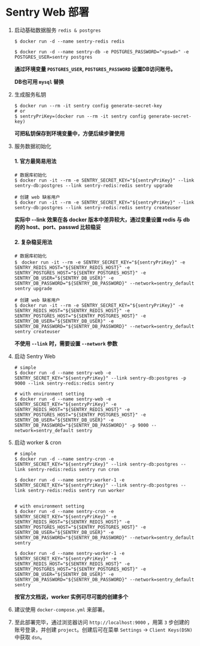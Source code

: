 # Sentry Web 部署

1. 启动基础数据服务 `redis & postgres`

    ```shell
    $ docker run -d --name sentry-redis redis 

    $ docker run -d --name sentry-db -e POSTGRES_PASSWORD="<pswd>" -e POSTGRES_USER=sentry postgres

    ```

    **通过环境变量 `POSTGRES_USER`, `POSTGRES_PASSWORD` 设置DB访问账号。**

    **DB也可用 `mysql` 替换**


2. 生成服务私钥
    
    ```shell
    $ docker run --rm -it sentry config generate-secret-key
    # or
    $ sentryPriKey=(docker run --rm -it sentry config generate-secret-key)

    ```

    **可把私钥保存到环境变量中，方便后续步骤使用**

3. 服务数据初始化

    #### 1. 官方最简易用法

    ```shell
    # 数据库初始化
    $ docker run -it --rm -e SENTRY_SECRET_KEY="${sentryPriKey}" --link sentry-db:postgres --link sentry-redis:redis sentry upgrade

    # 创建 web 缺省用户
    $ docker run -it --rm -e SENTRY_SECRET_KEY="${sentryPriKey}" --link sentry-db:postgres --link sentry-redis:redis sentry createuser
    ```
    
    **实际中 --link 效果在各 docker 版本中差异较大，通过变量设置 redis 与 db 的的 host、port、passwd 比较稳妥**

    #### 2. 复杂稳妥用法

    ```shell
    # 数据库初始化
    $　docker run -it --rm -e SENTRY_SECRET_KEY="${sentryPriKey}" -e SENTRY_REDIS_HOST="${SENTRY_REDIS_HOST}" -e SENTRY_POSTGRES_HOST="${SENTRY_POSTGRES_HOST}" -e SENTRY_DB_USER="${SENTRY_DB_USER}" -e SENTRY_DB_PASSWORD="${SENTRY_DB_PASSWORD}" --network=sentry_default sentry upgrade

    # 创建 web 缺省用户
    $ docker run -it --rm -e SENTRY_SECRET_KEY="${sentryPriKey}" -e SENTRY_REDIS_HOST="${SENTRY_REDIS_HOST}" -e SENTRY_POSTGRES_HOST="${SENTRY_POSTGRES_HOST}" -e SENTRY_DB_USER="${SENTRY_DB_USER}" -e SENTRY_DB_PASSWORD="${SENTRY_DB_PASSWORD}" --network=sentry_default sentry createuser

    ```

    **不使用 `--link` 时，需要设置 `--network` 参数**


4. 启动 Sentry Web

    ```shell
    # simple
    $ docker run -d --name sentry-web -e SENTRY_SECRET_KEY="${sentryPriKey}" --link sentry-db:postgres -p 9000 --link sentry-redis:redis sentry

    # with environment setting
    $ docker run -d --name sentry-web -e SENTRY_SECRET_KEY="${sentryPriKey}" -e SENTRY_REDIS_HOST="${SENTRY_REDIS_HOST}" -e SENTRY_POSTGRES_HOST="${SENTRY_POSTGRES_HOST}" -e SENTRY_DB_USER="${SENTRY_DB_USER}" -e SENTRY_DB_PASSWORD="${SENTRY_DB_PASSWORD}" -p 9000 --network=sentry_default sentry 

    ```


5. 启动 worker & cron

    ```shell
    # simple
    $ docker run -d --name sentry-cron -e SENTRY_SECRET_KEY="${sentryPriKey}" --link sentry-db:postgres --link sentry-redis:redis sentry run cron

    $ docker run -d --name sentry-worker-1 -e SENTRY_SECRET_KEY="${sentryPriKey}" --link sentry-db:postgres --link sentry-redis:redis sentry run worker
    

    # with environment setting
    $ docker run -d --name sentry-cron -e SENTRY_SECRET_KEY="${sentryPriKey}" -e SENTRY_REDIS_HOST="${SENTRY_REDIS_HOST}" -e SENTRY_POSTGRES_HOST="${SENTRY_POSTGRES_HOST}" -e SENTRY_DB_USER="${SENTRY_DB_USER}" -e SENTRY_DB_PASSWORD="${SENTRY_DB_PASSWORD}" --network=sentry_default sentry 

    $ docker run -d --name sentry-worker-1 -e SENTRY_SECRET_KEY="${sentryPriKey}" -e SENTRY_REDIS_HOST="${SENTRY_REDIS_HOST}" -e SENTRY_POSTGRES_HOST="${SENTRY_POSTGRES_HOST}" -e SENTRY_DB_USER="${SENTRY_DB_USER}" -e SENTRY_DB_PASSWORD="${SENTRY_DB_PASSWORD}" --network=sentry_default sentry 

    ```

    **按官方文档说，worker 实例可尽可能的创建多个**


6. 建议使用 `docker-compose.yml` 来部署。


7. 至此部署完毕，通过浏览器访问 `http://localhost:9000` ，用第 `3` 步创建的账号登录，并创建 `project`。创建后可在菜单 `Settings` -> `Client Keys(DSN)` 中获取 `dsn`。

